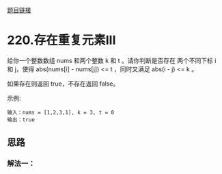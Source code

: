 [题目链接](https://leetcode-cn.com/problems/contains-duplicate-iii/)
# 220.存在重复元素III
给你一个整数数组 nums 和两个整数 k 和 t 。请你判断是否存在 两个不同下标 i 和 j，使得 abs(nums[i] - nums[j]) <= t ，同时又满足 abs(i - j) <= k 。

如果存在则返回 true，不存在返回 false。

示例:
```
输入：nums = [1,2,3,1], k = 3, t = 0
输出：true
```


## 思路

### 解法一：

```python

```

